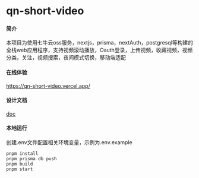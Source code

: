# qn-short-video

#### 简介

本项目为使用七牛云oss服务，nextjs，prisma，nextAuth，postgresql等构建的全栈web应用程序，支持视频滚动播放，Oauth登录，上传视频，收藏视频，视频分类，关注，视频搜索，夜间模式切换，移动端适配

#### 在线体验

https://qn-short-video.vercel.app/

#### 设计文档

[doc](./docs/架构设计文档.md)

#### 本地运行

创建.env文件配置相关环境变量，示例为.env.example

```shell
pnpm install
pnpm prisma db push
pnpm build
pnpm start
```
